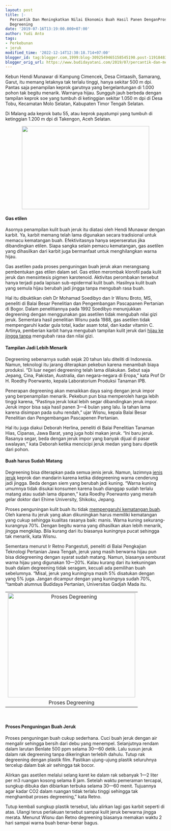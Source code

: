 ```yaml
---
layout: post
title: |-
  Percantik Dan Meningkatkan Nilai Ekonomis Buah Hasil Panen DenganProses
  Degreening
date: '2019-07-16T13:19:00.000+07:00'
author: Yudi Anto
tags:
- Perkebunan
- jeruk
modified_time: '2022-12-14T12:30:18.714+07:00'
blogger_id: tag:blogger.com,1999:blog-3092549465158545190.post-1191848350270981330
blogger_orig_url: https://www.budidayatani.com/2019/07/percantik-dan-meningkatkan-nilai.html
---
```


<p>Kebun Hendi Munawar di Kampung Cimencek, Desa Cintaasih, Samarang, Garut, itu memang letaknya tak terlalu tinggi, hanya sekitar 500 m dpi. Pantas saja penampilan keprok garutnya yang bergelantungan di 1.000 pohon tak begitu menarik. Warnanya hijau. Sungguh jauh berbeda dengan tampilan keprok soe yang tumbuh di ketinggian sekitar 1.050 m dpi di Desa Tobu, Kecamatan Molo Selatan, Kabupaten Timor Tengah Selatan.</p><p>Di Malang ada keprok batu 55, atau keprok payatumpi yang tumbuh di ketinggian 1.200 m dpi di Takengon, Aceh Selatan.</p><div style="clear: both;text-align: center"><a style="margin-left: 1em;margin-right: 1em" href="https://i2.wp.com/1.bp.blogspot.com/-j0jkR6zvM3U/XS1r0nGgPvI/AAAAAAAAC9E/P02yRIujCVsvZePBEdQeSzWGTtk9R0oSACLcBGAs/s1600/buah_800x524.jpg?ssl=1"><img loading="lazy" src="https://i0.wp.com/1.bp.blogspot.com/-j0jkR6zvM3U/XS1r0nGgPvI/AAAAAAAAC9E/P02yRIujCVsvZePBEdQeSzWGTtk9R0oSACLcBGAs/s400/buah_800x524.jpg?resize=400%2C261&amp;ssl=1" width="400" height="261" border="0" data-original-height="524" data-original-width="800" data-recalc-dims="1" /></a></div><h4>Gas etilen</h4><p>Asornya penampilan kulit buah jeruk itu diatasi oleh Hendi Munawar dengan karbit. Ya, karbit memang telah lama digunakan secara tradisional untuk memacu kematangan buah. Efektivitasnya hanya seperseratus jika dibandingkan etilen. Siapa sangka selain pemacu kematangan, gas asetilen yang dihasilkan dari karbit juga bermanfaat untuk menghilangkan warna hijau.</p><p>Gas asetilen pada proses penguningan buah jeruk akan merangsang pembentukan gas etilen dalam sel. Gas etilen merombak klorofil pada kulit jeruk dan mensintesis pigmen karotenoid. Aktivitas perombakan tersebut hanya terjadi pada lapisan sub-epidermal kulit buah. Hasilnya kulit buah yang semula hijau berubah jadi jingga tanpa mengubah rasa buah.</p><p>Hal itu dibuktikan oleh Dr Mohamad Soedibyo dan Ir Wisnu Broto, MS, peneliti di Balai Besar Penelitian dan Pengembangan Pascapanen Pertanian di Bogor. Dalam penelitiannya pada 1992 Soedibyo menunjukkan degreening dengan menggunakan gas asetilen tidak mengubah nilai gizi jeruk. Sementara hasil penelitian Wisnu pada 1988, gas asetilen tidak mempengaruhi kadar gula total, kadar asam total, dan kadar vitamin C. Artinya, pemberian karbit hanya mengubah tampilan kulit jeruk dari <a href="https://www.budidayatani.com/2019/06/konsep-perumahan-asri-nan-hijau-tanpa.html" style="width: auto !important" data-wpil-post-to-="data-wpil-post-to-">hijau ke jingga tanpa</a> mengubah rasa dan nilai gizi.</p><h4>Tampilan Jadi Lebih Menarik</h4><p>Degreening sebenarnya sudah sejak 20 tahun lalu diteliti di Indonesia. Namun, teknologi itu jarang diterapkan pekebun karena menambah biaya produksi. &#8220;Di luar negeri degreening telah lama dilakukan. Sebut saja Jepang, Cina, Pakistan, Australia, dan negara-negara di Eropa,” kata Prof Dr H. Roedhy Poerwanto, kepala Laboratorium Produksi Tanaman IPB.</p><p>Penerapan degreening akan menaikkan daya saing dengan jeruk impor yang berpenampilan menarik. Pekebun pun bisa memperoleh harga lebih tinggi karena, “Pastinya jeruk lokal lebih segar dibandingkan jeruk impor. Jeruk impor bisa saja hasil panen 3—4 bulan yang lalu. Ia tahan lama karena disimpan pada suhu rendah,” ujar Wisnu, kepala Balai Besar Penelitian dan Pengembangan Pascapenen Pertanian.</p><p>Hal itu juga diakui Deborah Herlina, peneliti di Balai Penelitian Tanaman Hias, Cipanas, Jawa Barat, yang juga hobi makan jeruk. “Ini baru jeruk. Rasanya segar, beda dengan jeruk impor yang banyak dijual di pasar swalayan,” kata Deborah ketika mencicipi jeruk medan yang baru dipetik dari pohon.</p><h4>Buah harus Sudah Matang</h4><p>Degreening bisa diterapkan pada semua jenis jeruk. Namun, lazimnya <a href="https://www.budidayatani.com/search/label/jeruk">jenis jeruk</a> keprok dan mandarin karena ketika didegreening warna cenderung jadi jingga. Beda dengan siem yang berubah jadi kuning. &#8220;Warna kuning umumnya tidak disukai konsumen karena buah dianggap sudah terlalu matang atau sudah lama dipanen,&#8221; kata Roedhy Poerwanto yang meraih gelar doktor dari Ehime University, Shikoku, Jepang.</p><p>Proses penguningan kulit buah itu tidak <a href="http://balitjestro.litbang.pertanian.go.id/degreening-buah-jeruk-keprok/" rel="nofollow">mempengaruhi kematangan buah</a>. Oleh karena itu jeruk yang akan dikuningkan harus memiliki kematangan yang cukup sehingga kualitas rasanya baik: manis. Warna kuning sekurang-kurangnya 70%. Dengan begitu warna yang dihasilkan akan lebih menarik, jingga mengkilap. Bila kurang dari itu biasanya kuningnya pucat sehingga tak menarik, kata Wisnu.</p><p>Sementara menurut Ir Retno Pangestuti, peneliti di Balai Pengkajian Teknologi Pertanian Jawa Tengah, jeruk yang masih berwarna hijau pun bisa didegreening dengan syarat sudah matang. Namun, biasanya semburat warna hijau yang digunakan 10—20%. Kalau kurang dari itu kekuningan buah dalam degreening tidak seragam, kecuali ada pemilihan buah sebelumnya. &#8220;Misal, jeruk yang kuningnya masih 5% disatukan dengan yang 5% juga. Jangan dicampur dengan yang kuningnya sudah 70%, &#8220;tambah alumnus Budidaya Pertanian, Universitas Gadjah Mada itu.</p><table style="margin-left: auto;margin-right: auto;text-align: center" cellspacing="0" cellpadding="0" align="center"><tbody><tr><td style="text-align: center"><a style="margin-left: auto;margin-right: auto" href="https://i0.wp.com/1.bp.blogspot.com/-L7LDYUbHvM0/XS1r5dfvgRI/AAAAAAAAC9I/HWTJJOr_d2gQsNkoCgRzuo45htVp_J0BQCLcBGAs/s1600/degreening_730x600.jpg?ssl=1"><img loading="lazy" title="Proses Degreening" src="https://i0.wp.com/1.bp.blogspot.com/-L7LDYUbHvM0/XS1r5dfvgRI/AAAAAAAAC9I/HWTJJOr_d2gQsNkoCgRzuo45htVp_J0BQCLcBGAs/s400/degreening_730x600.jpg?resize=400%2C328&amp;ssl=1" alt="Proses Degreening" width="400" height="328" border="0" data-original-height="600" data-original-width="730" data-recalc-dims="1" /></a></td></tr><tr><td style="text-align: center">Proses Degreening</td></tr></tbody></table><p>&nbsp;</p><h4>Proses Penguningan Buah Jeruk</h4><p>Proses penguningan buah cukup sederhana. Cuci buah jeruk dengan air mengalir sehingga bersih dari debu yang menempel. Selanjutnya rendam dalam larutan Benlate 500 ppm selama 30—60 detik. Lalu susun jeruk dalam rak degreening tanpa dikeringkan terlebih dahulu. Tutup rak degreening dengan plastik film. Pastikan ujung-ujung plastik seluruhnya tercelup dalam bak air sehingga tak bocor.</p><p>Alirkan gas asetilen melalui selang karet ke dalam rak sebanyak 1—2 liter per m3 ruangan kosong selama 8 jam. Setelah waktu pemeraman tercapai, sungkup dibuka dan dibiarkan terbuka selama 30—60 menit. Tujuannya agar kadar CO2 dalam ruangan tidak terlalu tinggi sehingga tak menghambat proses degreening,&#8221; kata Retno.</p><p>Tutup kembali sungkup plastik tersebut, lalu alirkan lagi gas karbit seperti di atas. Ulangi terus perlakuan tersebut sampai kulit jeruk berwarna jingga merata. Menurut Wisnu dan Retno degreening biasanya memakan waktu 2 hari sampai warna buah benar-benar bagus.</p>
